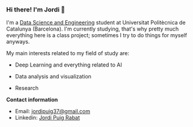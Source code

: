### Hi there! I'm Jordi 👋

I'm a [Data Science and Engineering][dse] student at Universitat Politècnica de Catalunya (Barcelona). I'm currently studying, that's why pretty much everything here is a class project; sometimes I try to do things for myself anyways.

My main interests related to my field of study are:

* Deep Learning and everything related to AI

* Data analysis and visualization

* Research

__Contact information__

* Email: jordipuig37@gmail.com
* Linkedin: [Jordi Puig Rabat][linkedin]

[linkedin]: https://www.linkedin.com/in/jordi-puig-rabat-a21360134/
[dse]: https://dse.upc.edu/en
